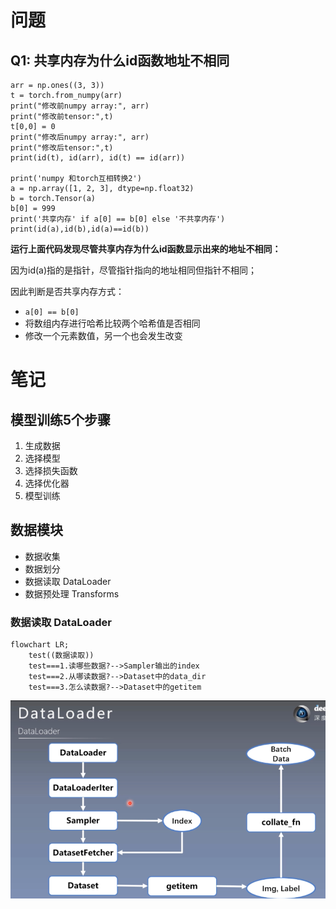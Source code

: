 # 问题
## Q1: 共享内存为什么id函数地址不相同
```
arr = np.ones((3, 3))
t = torch.from_numpy(arr)
print("修改前numpy array:", arr)
print("修改前tensor:",t)
t[0,0] = 0
print("修改后numpy array:", arr)
print("修改后tensor:",t)
print(id(t), id(arr), id(t) == id(arr))

print('numpy 和torch互相转换2')
a = np.array([1, 2, 3], dtype=np.float32)
b = torch.Tensor(a)
b[0] = 999
print('共享内存' if a[0] == b[0] else '不共享内存')
print(id(a),id(b),id(a)==id(b))
```
**运行上面代码发现尽管共享内存为什么id函数显示出来的地址不相同：**

因为id(a)指的是指针，尽管指针指向的地址相同但指针不相同；

因此判断是否共享内存方式：
* `a[0] == b[0]`
* 将数组内存进行哈希比较两个哈希值是否相同
* 修改一个元素数值，另一个也会发生改变

# 笔记
## 模型训练5个步骤
1. 生成数据 
2. 选择模型 
3. 选择损失函数 
4. 选择优化器 
5. 模型训练

## 数据模块 
* 数据收集
* 数据划分
* 数据读取 DataLoader
* 数据预处理 Transforms

### 数据读取 DataLoader

```mermaid
flowchart LR;
	test((数据读取))
	test===1.读哪些数据?-->Sampler输出的index
	test===2.从哪读数据?-->Dataset中的data_dir
	test===3.怎么读数据?-->Dataset中的getitem
```

![img.png](img.png)

